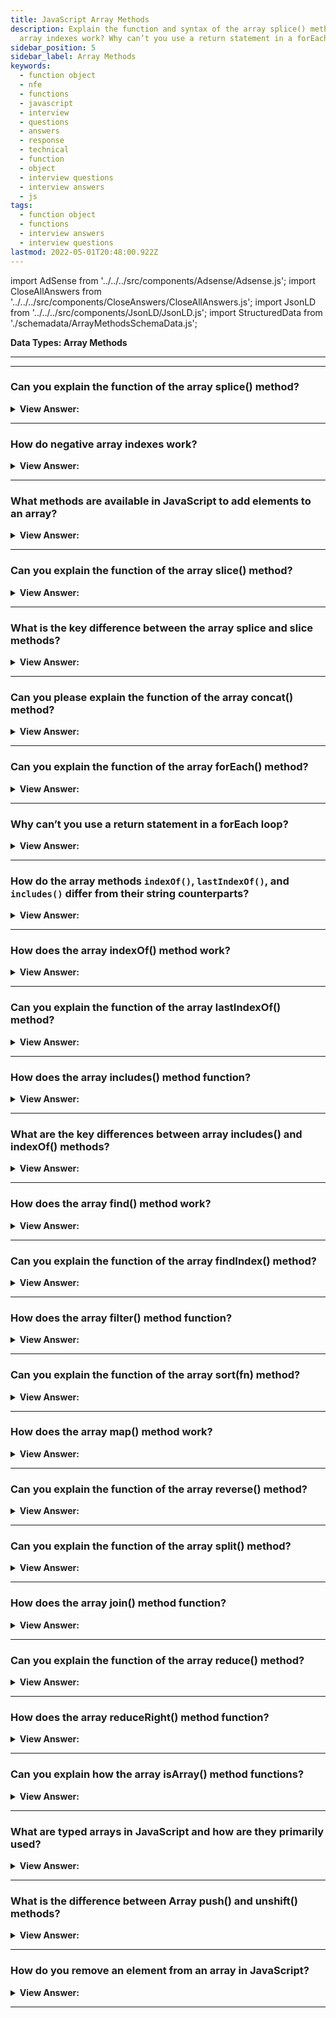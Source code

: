 ```yaml
---
title: JavaScript Array Methods
description: Explain the function and syntax of the array splice() method? How do negative
  array indexes work? Why can’t you use a return statement in a forEach loop?
sidebar_position: 5
sidebar_label: Array Methods
keywords:
  - function object
  - nfe
  - functions
  - javascript
  - interview
  - questions
  - answers
  - response
  - technical
  - function
  - object
  - interview questions
  - interview answers
  - js
tags:
  - function object
  - functions
  - interview answers
  - interview questions
lastmod: 2022-05-01T20:48:00.922Z
---
```


import AdSense from '../../../src/components/Adsense/Adsense.js';
import CloseAllAnswers from '../../../src/components/CloseAnswers/CloseAllAnswers.js';
import JsonLD from '../../../src/components/JsonLD/JsonLD.js';
import StructuredData from './schemadata/ArrayMethodsSchemaData.js';

<JsonLD data={StructuredData} />

<head>
  <title>JavaScript Array Methods | Frontend Phone Interview Response</title>
</head>

**Data Types: Array Methods**

---

<AdSense />

---

<CloseAllAnswers />

### Can you explain the function of the array splice() method?

<details>
  <summary><strong>View Answer:</strong></summary>
  <div>
  <div><strong>Interview Response:</strong> The splice() method is used to add, remove, or replace elements in an array. It has three arguments including the start index, delete count, and items to add.</div><br />
  <div><strong>Technical Response:</strong> The splice method is a swiss army knife for arrays; it can do everything. The splice() method changes the contents of an array by removing or replacing existing elements and/or adding new elements in place. The basic syntax of the splice method includes modifying arrays starting from the index start: removes deleteCount elements and then inserts elem1, ..., elemN in their place. Then it returns the array of removed elements.
  </div><br />
  <div><strong className="codeExample">Code Example:</strong><br /><br />

<strong>Syntax: </strong> arr.splice(start[, deleteCount, elem1, ..., elemN]);<br /><br />

  <div></div>

```js
let arr = ['I', 'study', 'JavaScript'];
arr.splice(1, 1); // from index 1 remove 1 element

console.log(arr); // ["I", "JavaScript"]

const months = ['Jan', 'March', 'April', 'June'];
months.splice(1, 0, 'Feb');
// inserts at index 1
console.log(months); // [ 'Jan', 'Feb', 'March', 'April', 'June' ]

months.splice(4, 1, 'May');
// replaces 1 element at index 4

console.log(months);
// expected output: Array ["Jan", "Feb", "March", "April", "May"]
```

  </div>
  </div>
</details>

---

### How do negative array indexes work?

<details>
  <summary><strong>View Answer:</strong></summary>
  <div>
  <div><strong>Interview Response:</strong> Negative array indexes count from the end of the array, with -1 representing the last element, -2 representing the second-to-last, and so on.</div><br />
  <div><strong>Technical Response:</strong> Most array methods allow negative indexes. A negative index begins at the end of an array and steps back towards the front of the array, such as -1 being one index step from the end. There is no zero-index position at the end of the array.
  </div><br />
  <div><strong className="codeExample">Code Example:</strong><br /><br />

  <div></div>

```js
let arr = [1, 2, 5];

// from index -1 (one step from the end)
// delete 0 elements,
// then insert 3 and 4
arr.splice(-1, 0, 3, 4);

console.log(arr); // 1,2,3,4,5
```

  </div>
  </div>
</details>

---

### What methods are available in JavaScript to add elements to an array?

<details>
  <summary><strong>View Answer:</strong></summary>
  <div>
  <div><strong>Interview Response:</strong> In JavaScript, elements can be added to an array using push() (to the end), unshift() (to the beginning), and splice() (at a specific index).</div><br />
  <div><strong className="codeExample">Code Example:</strong><br /><br />

  <div></div>

1. Using `push()` to add elements to the end of the array:

```javascript
let arr = ['a', 'b', 'c'];
arr.push('d');
console.log(arr);  // Logs: ['a', 'b', 'c', 'd']
```

2. Using `unshift()` to add elements to the beginning of the array:

```javascript
let arr = ['a', 'b', 'c'];
arr.unshift('0');
console.log(arr);  // Logs: ['0', 'a', 'b', 'c']
```

3. Using `splice()` to add elements at a specific index in the array:

```javascript
let arr = ['a', 'b', 'c'];
arr.splice(1, 0, '1.5');
console.log(arr);  // Logs: ['a', '1.5', 'b', 'c']
```

In the `splice()` example, the first parameter is the index where new elements should be added, the second parameter is the number of elements to remove (0 in this case, since we're only adding), and the rest are the elements to add.

  </div>
  </div>
</details>

---

### Can you explain the function of the array slice() method?

<details>
  <summary><strong>View Answer:</strong></summary>
  <div>
  <div><strong>Interview Response:</strong> The slice() method in JavaScript creates a new array by copying a portion of an existing array and returns it, with the option to specify the start and end (not including end) indexes of the elements to be copied..</div><br />
  <div><strong>Technical Response:</strong> The method arr.slice is significantly more straightforward than the similarly named arr.splice. It returns a new array with all entries from index start to finish copied to it (not including end). When both start and end are negative, the position from the array end is assumed. It works similarly to the string function str.slice, except instead of substrings, it creates subarrays. We can also use it without arguments: arr.slice() which duplicates arr. This process frequently obtains a duplicate for subsequent changes that should not affect the original array.
  </div><br />
  <div><strong className="codeExample">Code Example:</strong><br /><br />

<strong>Syntax: </strong> slice(start, end);<br /><br />

  <div></div>

```js
let arr = ['t', 'e', 's', 't'];

console.log(arr.slice(1, 3)); // e,s (copy from 1 to 3)

console.log(arr.slice(-2)); // s,t (copy from -2 till the end)
```

  </div>
  </div>
</details>

---

### What is the key difference between the array splice and slice methods?

<details>
  <summary><strong>View Answer:</strong></summary>
  <div>
  <div><strong>Interview Response:</strong> The main difference between the splice() and slice() methods in JavaScript is that splice() changes the original array by adding or removing elements, while slice() creates a new array.
</div><br />
  <div><strong className="codeExample">Code Example:</strong><br /><br />

  <div></div>

```js
// Array Slice Method *
let arr = ['t', 'e', 's', 't'];

console.log(arr.slice(1, 3)); // e,s (copy from 1 to 3)

console.log(arr.slice(-2)); // s,t (copy from -2 till the end)

console.log(arr); // ['t', 'e', 's', 't']; no change to the original array

// Array Splice Method **
let arr2 = [1, 2, 5];

console.log(arr2.splice(-1, 0, 3, 4)); // returns []

// returns an empty array because it was ran before it was created

console.log(arr2); // 1,2,3,4,5 – modified the original array
```

  </div>
  </div>
</details>

---

### Can you please explain the function of the array concat() method?

<details>
  <summary><strong>View Answer:</strong></summary>
  <div>
  <div><strong>Interview Response:</strong> The concat() method creates a new array by merging two or more arrays, without modifying the original arrays.</div><br />
  <div><strong>Technical Response:</strong> You can use the concat() method to merge two or more arrays. This method does not change the existing arrays but returns a new array. It accepts any number of arguments using either arrays or values. Typically, it only copies elements from arrays. Other objects, even if they look like arrays, are added. But if an array-like object has a special Symbol.isConcatSpreadable property, it is treated as an array by concat its elements get added instead.
  </div><br />
  <div><strong className="codeExample">Code Example:</strong><br /><br />

<strong>Syntax: </strong> arr.concat(arg1, arg2...);<br /><br />

  <div></div>

```js
let arr = [1, 2];

// create an array from: arr and [3,4]
console.log(arr.concat([3, 4])); // 1,2,3,4

// create an array from: arr and [3,4] and [5,6]
console.log(arr.concat([3, 4], [5, 6])); // 1,2,3,4,5,6

// create an array from: arr and [3,4], then add values 5 and 6
console.log(arr.concat([3, 4], 5, 6)); // 1,2,3,4,5,6

///////////////////////////////

let arr = [1, 2];

let arrayLike = {
  0: 'something',
  length: 1,
};

console.log(arr.concat(arrayLike)); // 1,2,[object Object]

///////////////////////////////

let arr = [1, 2];

let arrayLike = {
  0: 'something',
  1: 'else',
  [Symbol.isConcatSpreadable]: true,
  length: 2,
};

console.log(arr.concat(arrayLike)); // 1,2,something,else
```

  </div>
  </div>
</details>

---

### Can you explain the function of the array forEach() method?

<details>
  <summary><strong>View Answer:</strong></summary>
  <div>
  <div><strong>Interview Response:</strong> The forEach() method executes a provided function once for each array element, allowing you to perform an operation on each element of an array.</div><br />
  <div><strong>Technical Response:</strong> The arr.forEach method allows us to run a function for every element of an array and returns undefined. The function does not get executed for array elements without values. The forEach method accepts the current value and a callback with an optional item, index, and array. A forEach() loop is a function that runs another function (callback) on each item in an array. We define what happens in that callback function. You should note that forEach expects a synchronous function and does not wait for promises. The forEach should not get used like a for or for..of loop on large data sets. It can cause bottlenecks because you cannot directly break out of the loop using a break statement other than throwing an exception. The forEach() method is the wrong tool if you need such behavior.
  </div><br />
  <div><strong className="codeExample">Code Example:</strong><br /><br />

<strong>Syntax: </strong> arr.forEach(callback function(item, index, array) {});<br /><br />

  <div></div>

```js
// Using an Arrow Function
let myFunction = (item, index) => {
  console.log(index + ':' + item);
};

const fruits = ['apple', 'orange', 'cherry'];
fruits.forEach(myFunction);

// Using an Function Declaration
const fruits2 = ['apple', 'orange', 'cherry'];
fruits2.forEach(myFunction);

function myFunction(item, index) {
  console.log(index + ':' + item);
}
```

  </div>
  </div>
</details>

---

### Why can’t you use a return statement in a forEach loop?

<details>
  <summary><strong>View Answer:</strong></summary>
  <div>
  <div><strong>Interview Response:</strong> In JavaScript, a return statement inside a forEach loop only exits the current iteration and not the entire loop.
</div><br />
  <div><strong>Technical Response:</strong> The reason you cannot use a return statement within a forEach loop is that the loop itself does not listen or respond to the return value of the callback function. The forEach loop simply calls the provided callback function for each element in the array, but it does not use or propagate the return value.
</div><br />
  <div><strong className="codeExample">Code Example:</strong><br /><br />

  <div></div>

```js
const array = [1, 2, 3, 4, 5];
let sum = 0;

array.forEach((element) => {
  sum += element;
  return; // This return statement has no effect
});

console.log(sum); // Output: 15
```

---

:::note
Additionally, break and continue statements are not valid statements, resulting in a Syntax error.
:::

  </div>
  </div>
</details>

---

### How do the array methods `indexOf()`, `lastIndexOf()`, and `includes()` differ from their string counterparts?

<details>
  <summary><strong>View Answer:</strong></summary>
  <div>
  <div><strong>Technical Response:</strong> The methods array indexOf, lastIndexOf, and includes method have the same syntax and do essentially the same as their string counterparts but operate on items instead of characters.
  </div>
  </div>
</details>

---

### How does the array indexOf() method work?

<details>
  <summary><strong>View Answer:</strong></summary>
  <div>
  <div><strong>Interview Response:</strong> The indexOf() method in JavaScript searches for the first occurrence of an element in an array and returns its first index. If the element is not found, it returns -1. It accepts two arguments, including the searchElement and fromIndex.</div><br />
  <div><strong>Technical Response:</strong> The indexOf() method returns the first index at which a given element is found in the array, or -1 if it is not present. It accepts two arguments, including the searchElement and fromIndex. The searchElement is the element located in the array. The fromIndex is the starting index in the array you want to start the element search from. indexOf() compares searchElement to elements of the Array using strict equality (the same method used by the === or triple-equals operator).
  </div><br />
  <div><strong className="codeExample">Code Example:</strong><br /><br />

<strong>Syntax: </strong> arr.indexOf(searchElement[, fromIndex]);<br /><br />

  <div></div>

```js
let arr = [1, 0, false];

console.log(arr.indexOf(0)); // 1
console.log(arr.indexOf(false)); // 2
console.log(arr.indexOf(null)); // -1
```

  </div>
  </div>
</details>

---

### Can you explain the function of the array lastIndexOf() method?

<details>
  <summary><strong>View Answer:</strong></summary>
  <div>
  <div><strong>Interview Response:</strong> The lastIndexOf() method in JavaScript searches for the last occurrence of an element in an array and returns its index. If the element is not found, it returns -1.</div><br />
  <div><strong>Technical Response:</strong> The lastIndexOf() method returns the last index at which a given element gets found in the array, or -1 if it is not present. The array gets traversed backwards, beginning at fromIndex. There are two parameters to the lastIndexOf method, and the searchElement is the array element, and the second parameter is the optional fromIndex, which searches from the supplied index.
  </div><br />
  <div><strong className="codeExample">Code Example:</strong><br /><br />

<strong>Syntax: </strong> arr.lastIndexOf(searchElement[, fromIndex]);<br /><br />

  <div></div>

```js
let numbers = [2, 5, 9, 2];

console.log(numbers.lastIndexOf(2)); // 3
console.log(numbers.lastIndexOf(7)); // -1
console.log(numbers.lastIndexOf(2, 3)); // 3
console.log(numbers.lastIndexOf(2, 2)); // 0
console.log(numbers.lastIndexOf(2, -2)); // 0
console.log(numbers.lastIndexOf(2, -1)); // 3
```

  </div>
  </div>
</details>

---

### How does the array includes() method function?

<details>
  <summary><strong>View Answer:</strong></summary>
  <div>
  <div><strong>Interview Response:</strong> The JavaScript array `includes()` method checks if an array contains a specified element, returning a boolean value: true if present, false if absent.</div><br />
  <div><strong>Technical Response:</strong> The includes() method determines whether an array includes a specific value among its entries, returning true or false as appropriate. Returns a Boolean, which is true if the value valueToFind gets found within the array (or the part of the array indicated by the index fromIndex, if specified). Values of zero are all considered to be equal, regardless of sign. (You should not consider -0 to be equal to both 0 and +0), but false is not considered to be the same as 0. The include method also has an optional fromIndex position as a starting point in the index forward.
  </div><br />
  <div><strong className="codeExample">Code Example:</strong><br /><br />

<strong>Syntax: </strong> arr.includes(valueToFind[, fromIndex]);<br /><br />

  <div></div>

```js
[1, 2, 3]
  .includes(2) // true

  [(1, 2, 3)].includes(4) // false

  [(1, 2, 3)].includes(3, 3) // false

  [(1, 2, 3)].includes(3, -1) // true

  [(1, 2, NaN)].includes(NaN); // true
```

  </div>
  </div>
</details>

---

### What are the key differences between array includes() and indexOf() methods?

<details>
  <summary><strong>View Answer:</strong></summary>
  <div>
  <div><strong>Interview Response:</strong> The key difference between includes() and indexOf() methods is that includes() returns a boolean (true/false) indicating if the element is present, while indexOf() returns the index of the first occurrence or -1 if not found.</div><br />
  <div><strong>Technical Response:</strong> There are notable differences between the includes() and indexOf() methods. The includes method returns a Boolean, and the indexOf method returns a subscript. The includes method finds NaN and undefined, whereas the indexOf method does not. The includes() method does not distinguish between -0 and +0 (This is not a bug, but clearly how JavaScript works. From a performance standpoint, the only difference is that it includes checks if you have passed it a regular expression instead of a string and throws an exception if you have. indexOf accepts a regular expression but always returns -1. So, while includes is a tiny amount slower because it must check if you passed it a regex, this makes no difference in how fast your code runs. You should use indexOf if you care about where the substring is in the original string. If you do not care, just call includes because it makes the intent of your code clearer.
  </div><br />
  <div><strong className="codeExample">Code Example:</strong><br /><br />

  <div></div>

```js
// Using includes() method to check for NaN
const array1 = [NaN];

if (array1.includes(NaN)) {
  console.log('true. NAN was found in the array'); // true. NAN was found in the array
}

// Using indexOf() method to check for NaN
const array2 = [NaN];

if (array2.indexOf(NaN) == -1) {
  console.log('NaN not found in the array'); // NaN not found in the array
}
```

  </div>
  </div>
</details>

---

### How does the array find() method work?

<details>
  <summary><strong>View Answer:</strong></summary>
  <div>
  <div><strong>Interview Response:</strong> The JavaScript array find() method takes a callback function, iterating through array elements and returning the first element that satisfies the callback's condition, or undefined if not found.</div><br />
  <div><strong>Technical Response:</strong> The find method accepts a callback function on elements in an array where the item is the element index, and the array is the array itself. If it returns true, the search stops, and the item returns. If nothing gets found, undefined returns. It's good to keep in mind that index 0 is interpreted as a Falsy value in conditional statement checks on the find method.
  </div><br />
  <div><strong className="codeExample">Code Example:</strong><br /><br />

<strong>Syntax: </strong> arr.find[callback(element[, index[, array]]](, thisArg));<br /><br />

  <div></div>

```js
// Simple Implementation
const array1 = [5, 12, 8, 130, 44];

const found = array1.find((element) => element > 10);

console.log(found);
// expected output: 12

// Implementation on Array Objects
let users = [
  { id: 1, name: 'John' },
  { id: 2, name: 'Pete' },
  { id: 3, name: 'Mary' },
];

let user = users.find((item) => item.id == 1);

console.log(user.name); // expected output: John
```

---

:::note
You should remember that index 0 gets interpreted as a falsie value in conditional statement checks on the find method.
:::

  </div>
  </div>
</details>

---

### Can you explain the function of the array findIndex() method?

<details>
  <summary><strong>View Answer:</strong></summary>
  <div>
  <div><strong>Interview Response:</strong> The JavaScript array findIndex() method takes a callback function, iterating through array elements and returning the first element's index that satisfies the callback's condition. If no element satisfies the test, it returns -1.
</div><br />
  <div><strong className="codeExample">Code Example:</strong><br /><br />

<strong>Syntax: </strong> arr.findIndex[callback( element[, index[, array]] ](, thisArg));<br /><br />

  <div></div>

```js
// Simple Implementation
const array1 = [5, 12, 8, 130, 44];

const found = array1.findIndex((element) => element > 10);

console.log(found);
// expected output: 1

// Implementation on Array Objects
let users = [
  { id: 1, name: 'John' },
  { id: 2, name: 'Pete' },
  { id: 3, name: 'Mary' },
];

let user = users.findIndex((item) => item.id == 1);

console.log(user); // expected output: 0
```

  </div>
  </div>
</details>

---

### How does the array filter() method function?

<details>
  <summary><strong>View Answer:</strong></summary>
  <div>
  <div><strong>Interview Response:</strong> The filter method calls a provided callback function once for each element in an array and constructs a new array of all the values for which the callback returns a value that coerces to true.</div><br />
  <div><strong>Technical Response:</strong> The filter method creates a new array with all elements that pass the test implemented by the provided function. The filter method calls a provided callback function once for each element in an array and constructs a new array of values for which the callback returns a value that coerces to true. The callback invokes only for indexes of the array that have assigned values; it does not invoke for indexes that have been deleted or assigned values. Array elements that do not pass the callback test are skipped and not included in the new array.
  </div><br />
  <div><strong className="codeExample">Code Example:</strong><br /><br />

<strong>Syntax: </strong> arr.filter(callback(item, index, array);<br /><br />

  <div></div>

```js
let users = [
  { id: 1, name: 'John' },
  { id: 2, name: 'Pete' },
  { id: 3, name: 'Mary' },
];

// returns array of the first two users
let someUsers = users.filter((item) => item.id < 3);

console.log(someUsers.length); // 2

// filter method with a callback function
function isBigEnough(value) {
  return value >= 10;
}

let filtered = [12, 5, 8, 130, 44].filter(isBigEnough);
// filtered is [12, 130, 44]
```

  </div>
  </div>
</details>

---

### Can you explain the function of the array sort(fn) method?

<details>
  <summary><strong>View Answer:</strong></summary>
  <div>
  <div><strong>Interview Response:</strong> The JavaScript array sort(fn) method sorts an array in place by comparing its elements using an optional compare function (fn), altering the original array.</div><br />
  <div><strong>Technical Response:</strong> The sort() method sorts the elements of an array in place (not copied) and returns the sorted array. The default sort order is ascending, built upon converting the elements into strings, then comparing their sequences of UTF-16 code units’ values. The sort method uses a comparative analysis of two elements where the first element gets compared against the second element. Because of Unicode comparison, numbers do not get appropriately compared by default.
  </div><br />
  <div><strong className="codeExample">Code Example:</strong><br /><br />

<strong>Syntax: </strong> arr.sort([compareFunction]);<br /><br />

  <div></div>

```js
let arr = [1, 2, 15];

// the method reorders the content of arr
arr.sort();

console.log(arr); // 1, 15, 2

// The FIX for sorting numbers

function compareNumeric(a, b) {
  if (a > b) return 1;
  if (a == b) return 0;
  if (a < b) return -1;
}

let arr = [1, 2, 15];

arr.sort(compareNumeric);

console.log(arr); // 1, 2, 15
```

  </div>
  </div>
</details>

---

### How does the array map() method work?

<details>
  <summary><strong>View Answer:</strong></summary>
  <div>
  <div><strong>Interview Response:</strong> The array map method accepts a callback function that gets called for every array element. Each time callback executes, the returned value gets added to newArray. The callback accepts three arguments: item, index, and array.</div><br />
  <div><strong>Technical Response:</strong> The arr.map method is one of the most useful and often used. It calls the method for each array element and returns the resulting array. It accepts a callback function that gets called for every element of arr. Each time callback executes, the returned value gets added to newArray. The callback accepts three arguments: item, index, and array. The item is the current item getting called. Index and array are optional, where the index is the current item's index getting processed in the array. The array is the array that the map method is getting called.
  </div><br />
  <div><strong className="codeExample">Syntax Example:</strong><br /><br />

  <div></div>

```js
let result = arr.map(function (item, index, array) {
  // returns the new value instead of item
});
```

  </div><br />
  <div><strong className="codeExample">Code Example:</strong><br /><br />

  <div></div>

```js
let arr = ['Bilbo', 'Gandalf', 'Nazgul'];

let lengths = arr.map((item) => item.length);
console.log(lengths); // 5,7,6
```

  </div>
  </div>
</details>

---

### Can you explain the function of the array reverse() method?

<details>
  <summary><strong>View Answer:</strong></summary>
  <div>
  <div><strong>Interview Response:</strong> The reverse() method in JavaScript reverses the order of elements in an array in place, meaning it modifies the original array.</div><br />
  <div><strong>Technical Response:</strong> The reverse method reverses the order of elements in an array. The first array element becomes the last, and the last array element becomes the first. It also returns the array after the reversal.
  </div><br />
  <div><strong className="codeExample">Code Example:</strong><br /><br />

<strong>Syntax: </strong> arr.reverse();<br /><br />

  <div></div>

```js
const nums = [1, 2, 3];

console.log(nums); // [1, 2, 3]

// Now in reverse

nums.reverse();

console.log(nums); // [3, 2, 1]

// This is how you reverse string using the reverse method

let word = 'Hello';

// turn word to an array ['H', 'e', 'l', 'l', 'o']
let wordArr = Array.from(word);

wordArr.reverse(); // reverse ['H', 'e', 'l', 'l', 'o']

console.log(wordArr); // wordArr = ["o", "l", "l", "e", "H"]
```

---

:::note
We should note that you cannot use the reverse method to reverse a string. Its strictly used for arrays, but this can give insight into the reverse method's first step to reversing string. Simply (It’s not that simple), it turns the string into an array.
:::

  </div>
  </div>
</details>

---

### Can you explain the function of the array split() method?

<details>
  <summary><strong>View Answer:</strong></summary>
  <div>
  <div><strong>Interview Response:</strong> A split method divides a string into an ordered list of substrings, places them in an array, and returns that array of substrings. The split method accepts two arguments, including a delimiter and an optional number. The optional number sets the number of values returned in the array.</div><br />
  <div><strong>Technical Response:</strong> The split() method divides a String into an ordered list of substrings, puts these substrings into an array, and returns the array of strings. The division completes by searching for a specific pattern, where the pattern gets provided as the first parameter in the method's call. The split method has an optional second numeric argument, limiting the array length. If it gets provided, then the extra elements are ignored. In practice, it rarely gets used, in any case. When the empty string ("") gets used as a separator, the string is not split by user-perceived characters (grapheme clusters) or Unicode characters (codepoints) but by UTF-16 code units. This process destroys surrogate pairs.
  </div><br />
  <div><strong className="codeExample">Code Example:</strong><br /><br />

<strong>Syntax: </strong> string.split(delimiter[, optional: number]);<br /><br />

  <div></div>

```js
let names = 'Bilbo, Gandalf, Nazgul';

let arr = names.split(', ');

console.log(arr);

for (let name of arr) {
  console.log(`A message to ${name}.`); // A message to Bilbo  (and other names)
}

// Using optional second parameter to return the first two strings to the array
let arr = 'Bilbo, Gandalf, Nazgul, Saruman'.split(', ', 2);

console.log(arr); // return Bilbo, Gandalf
```

  </div>
  </div>
</details>

---

### How does the array join() method function?

<details>
  <summary><strong>View Answer:</strong></summary>
  <div>
  <div><strong>Interview Response:</strong> The JavaScript array join() method combines array elements into a single string, using a specified separator (default: comma) between each element, without modifying the original array.
</div><br />
  <div><strong>Technical Response:</strong> The join() method creates and returns a new string by concatenating all elements in an array (or an array-like object), separated by commas or a specified separator string. If the array has only one item, that item returns without using the separator. The call arr.join(glue) does the reverse of a split. If an element is undefined, null, or an empty array [], it is converted to an empty string.
  </div><br />
  <div><strong className="codeExample">Code Example:</strong><br /><br />

<strong>Syntax: </strong> arr.join([separator]);<br /><br />

  <div></div>

```js
let arr = ['Wind', 'Water', 'Fire'];
arr.join(); // 'Wind,Water,Fire'
arr.join(', '); // 'Wind, Water, Fire'
arr.join(' + '); // 'Wind + Water + Fire'
arr.join(''); // 'WindWaterFire'
```

  </div>
  </div>
</details>

---

### Can you explain the function of the array reduce() method?

<details>
  <summary><strong>View Answer:</strong></summary>
  <div>
  <div><strong>Interview Response:</strong> The JavaScript array reduce() method takes a callback function and an optional initial value, reducing the array to a single output by iteratively applying the callback to each element, left to right.</div><br />
  <div><strong>Technical Response:</strong> The reduce() method executes a reducer function (that you provide) on each array element, resulting in a single output value. The reducer function takes four arguments: an accumulator, current value, current index, and the source array. The reducer function's returned value gets assigned to the accumulator, whose value is remembered across each iteration throughout the array and ultimately becomes the final, single resulting value. The method arr.reduceRight does the same but goes from right to left.
  </div><br />
  <div><strong className="codeExample">Syntax Example:</strong><br /><br />

  <div></div>

```js
let value = arr.reduce(
  function (accumulator, item, index, array) {
    // ...
  },
  [initial]
);
```

  </div><br />
  <div><strong className="codeExample">Code Example:</strong><br /><br />

  <div></div>

```js
let arr = [1, 2, 3, 4, 5];

let result = arr.reduce((sum, current) => sum + current, 0);

console.log(result); // 15
```

---

:::note
The reduce method does not execute the function for array elements without values or change the original array.
:::

  </div>
  </div>
</details>

---

### How does the array reduceRight() method function?

<details>
  <summary><strong>View Answer:</strong></summary>
  <div>
  <div><strong>Interview Response:</strong> The JavaScript array reduceRight() method takes a callback function and an optional initial value, reducing the array to a single output by iteratively applying the callback to each element, right to left.
</div><br />
  <div><strong className="codeExample">Syntax Example:</strong><br /><br />

  <div></div>

```js
let value = arr.reduceRight(
  function (accumulator, item, index, array) {
    // ...
  },
  [initial]
);
```

  </div><br />
  <div><strong className="codeExample">Code Example:</strong><br /><br />

  <div></div>

```js
let arr = [1, 2, 3, 4, 5];

let result = arr.reduceRight((sum, current) => sum + current, 0);

console.log(result); // 15
```

---

:::note
Conversely, the reduce() method does the same thing but from left to right.
:::

  </div>
  </div>
</details>

---

### Can you explain how the array isArray() method functions?

<details>
  <summary><strong>View Answer:</strong></summary>
  <div>
  <div><strong>Interview Response:</strong> The JavaScript Array.isArray() method is a static function that checks if a given value is an array, returning true if it is, or false if it's not.
</div><br />
  <div><strong className="codeExample">Syntax Example:</strong><br /><br />

  <div></div>

```js
Array.isArray(value);
```

  </div><br />
  <div><strong className="codeExample">Code Example:</strong><br /><br />

  <div></div>

```js
// all following calls return true
Array.isArray([]);
Array.isArray([1]);
Array.isArray(new Array());
Array.isArray(new Array('a', 'b', 'c', 'd'));
Array.isArray(new Array(3));
// Little known fact: Array.prototype itself is an array:
Array.isArray(Array.prototype); // returns true

// all following calls return false
Array.isArray();
Array.isArray({});
Array.isArray(null);
Array.isArray(undefined);
Array.isArray(17);
Array.isArray('Array');
Array.isArray(true);
Array.isArray(false);
Array.isArray(new Uint8Array(32));
Array.isArray({ __proto__: Array.prototype });
```

---

:::note
It is better to use the typeof operator to determine the object type.
:::

  </div>
  </div>
</details>

---

### What are typed arrays in JavaScript and how are they primarily used?

<details>
  <summary><strong>View Answer:</strong></summary>
  <div>
  <div><strong>Interview Response:</strong> Typed arrays in JavaScript are array-like objects that store raw binary data, primarily used for efficient handling of large numerical data sets in WebGL, Web Audio API, and binary manipulation.</div><br />
  <div><strong>Technical Response:</strong> JavaScript typed arrays are array-like objects that provide a mechanism for reading and writing raw binary data in memory buffers. As you may already know, Array objects grow and shrink dynamically and can have any JavaScript value, and JavaScript engines perform optimizations so that these arrays are fast.<br /><br /> Web applications become more powerful, adding features like audio and video manipulation, and access to raw data using WebSockets. It becomes clear that there are times when it would be helpful for JavaScript code to manipulate raw binary data easily. This point is the time where typed arrays come in. Each entry in a JavaScript typed array is a raw binary value in one of several supported formats, from 8-bit integers to 64-bit floating-point numbers.<br /><br /> However, typed arrays are not to be confused with standard arrays, as calling Array.isArray() on a typed array returns false. Moreover, not all methods available for standard arrays get supported by typed arrays (e.g., push and pop).<br /><br /> JavaScript typed arrays divide the implementation into buffers and views for optimal flexibility and efficiency. A buffer (implemented by the ArrayBuffer object) is an object that represents a block of data; it has no format and no way to retrieve its contents. A view is required to access the memory contained in a buffer. A view, which turns the data into a typed array, provides a context: a data type, beginning offset, and the number of elements.
  </div><br />
  <div><strong className="codeExample">Code Example:</strong><br /><br />

  <div></div>

```js
// Creating a typed array
const buffer = new ArrayBuffer(8); // Create an 8-byte buffer
const typedArray = new Int32Array(buffer); // Create a typed array with 32-bit integers

// Manipulating the typed array
typedArray[0] = 42;
typedArray[1] = 10;

// Accessing values from the typed array
console.log(typedArray[0]); // Output: 42
console.log(typedArray[1]); // Output: 10
```

  </div>
  </div>
</details>

---

### What is the difference between Array push() and unshift() methods?

<details>
  <summary><strong>View Answer:</strong></summary>
  <div>
  <div><strong>Interview Response:</strong> The Array push() method adds elements to the end of an array, while the unshift() method inserts elements at the beginning, both altering the original array and returning its new length.
  </div><br />
  <div><strong className="codeExample">Code Example:</strong><br /><br />

  <div></div>

```js
const array = [1, 2, 3];

// Using push() to add elements to the end of the array
array.push(4);
console.log(array); // Output: [1, 2, 3, 4]

// Using unshift() to add elements to the beginning of the array
array.unshift(0);
console.log(array); // Output: [0, 1, 2, 3, 4]
```

  </div>
  </div>
</details>

---

### How do you remove an element from an array in JavaScript?

<details>
  <summary><strong>View Answer:</strong></summary>
  <div>
  <div><strong>Interview Response:</strong> To remove an element from an array in JavaScript, use splice() to remove and/or add elements, pop() to remove the last element, or shift() to remove the first element.
  </div><br />
  <div><strong className="codeExample">Code Example:</strong><br /><br />

  <div></div>

```js
const array = [1, 2, 3, 4, 5];

// Remove element at index 2
array.splice(2, 1);

console.log(array); // Output: [1, 2, 4, 5]
```

  </div>
  </div>
</details>

---
